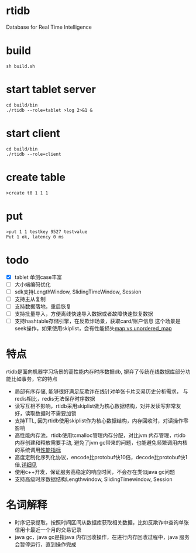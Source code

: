 # rtidb
Database for Real Time Intelligence

# build
```
sh build.sh
```

# start tablet server

```
cd build/bin
./rtidb --role=tablet >log 2>&1 &
```

# start client

```
cd build/bin
./rtidb --role=client
```

# create table

```
>create t0 1 1 1
```

# put 

```
>put 1 1 testkey 9527 testvalue
Put 1 ok, latency 0 ms
```

# todo

* [x] tablet 单测case丰富
* [ ] 大小端编码优化
* [ ] sdk支持LengthWindow, SlidingTimeWindow, Session
* [ ] 支持主从复制
* [ ] 支持数据落地，重启恢复
* [ ] 支持批量导入，方便离线快速导入数据或者故障快速恢复数据
* [ ] 支持hashtable存储引擎，在反欺诈场景，获取card/账户信息 这个场景是seek操作，如果使用skiplist，会有性能损失[map vs unordered_map](http://kariddi.blogspot.jp/2012/07/c11-unorderedmap-vs-map.html)

# 特点

rtidb是面向机器学习场景的高性能内存时序数据db, 摒弃了传统在线数据库部分功能比如事务，它的特点
* 局部有序存储, 能够很好满足反欺诈在线针对单张卡片交易历史分析需求， 与redis相比，redis无法保存时序数据
* 读写互相不影响，rtidb采用skiplist做为核心数据结构，对并发读写非常友好，读取数据时不需要加锁
* 支持TTL, 因为rtidb使用skiplist作为核心数据结构，内存回收时，对读操作零影响
* 高性能内存池，rtidb使用tcmalloc管理内存分配，对比jvm 内存管理，rtidb内存创建和释放需要手动, 避免了jvm gc带来的问题，也能避免频繁调用内核的系统调用[性能指标](http://goog-perftools.sourceforge.net/doc/tcmalloc.html)
* 高度定制化序列化协议，encode比protobuf快10倍，decode比protobuf快1倍,[详细见](src/base/codec_bench_test.cc)
* 使用c++开发，保证服务高稳定的响应时间，不会存在类似java gc问题
* 支持高级时序数据结构Lengthwindow, SlidingTimewindow, Session

# 名词解释

* 时序记录提取，按照时间区间从数据库获取相关数据，比如反欺诈中查询单张信用卡最近一个月的交易记录
* java gc，java gc是指java 内存回收操作，在进行内存回收过程中，java 服务会暂停运行，直到操作完成

